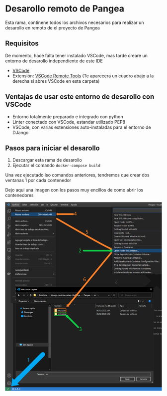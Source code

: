 # Desarollo remoto de Pangea

Esta rama, continene todos los archivos necesarios para realizar un desarollo en remoto de el proyecto de Pangea

## Requisitos

De momento, hace falta tener instalado VSCode, mas tarde creare un entorno de desarollo independiente de este IDE

- [VSCode](https://code.visualstudio.com/)
- Extensión: [VSCode Remote Tools](https://marketplace.visualstudio.com/items?itemName=ms-vscode-remote.vscode-remote-extensionpack) (Te aparecera un cuadro abajo a la derecha si abres VSCode en esta carpeta)

## Ventajas de usar este entorno de desarollo con VSCode

- Entorno totalmente preparado e integrado con python
- Linter conectado con VSCode, estandar utilizado PEP8
- VSCode, con varias extensiones auto-instaladas para el entorno de DJango

## Pasos para iniciar el desarollo

1. Descargar esta rama de desarollo
2. Ejecutar el comando `docker-compose build`

Una vez ejecutado lso comandos anteriores, tendremos que crear dos ventanas 1 por cada contenedor

Dejo aqui una imagen con los pasos muy encillos de como abrir los contenedores

![Pasos](RemoteENVS.png)